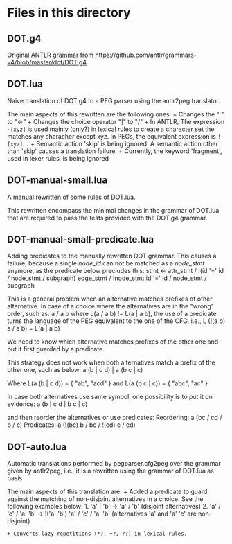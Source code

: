 # Files in this directory
	
## DOT.g4

Original ANTLR grammar from <https://github.com/antlr/grammars-v4/blob/master/dot/DOT.g4>

## DOT.lua

Naive translation of DOT.g4 to a PEG parser using the antlr2peg translator.

The main aspects of this rewritten are the following ones:
    + Changes the ":" to "<-"
    + Changes the choice operator "|" to "/"
    + In ANTLR, The expression `~[xyz]` is used mainly (only?) in lexical rules to
    create a character set the matches any characher except xyz. In PEGs, the
    equivalent expression is `![xyz] .`
	+ Semantic action 'skip' is being ignored. A semantic action other than 'skip'
	causes a translation failure.
	+ Currently, the keyword 'fragment', used in lexer rules, is being ignored
    
## DOT-manual-small.lua

A manual rewritten of some rules of DOT.lua.

This rewritten encompass the minimal changes in the grammar of DOT.lua that
are required to pass the tests provided with the DOT.g4 grammar.

## DOT-manual-small-predicate.lua

Adding predicates to the manually rewritten DOT grammar.
This causes a failure, because a single *node_id* can not be matched
as a *node_stmt* anymore, as the predicate below precludes this:
stmt            <-  attr_stmt  /  !(id '=' id  /  node_stmt  /  subgraph) edge_stmt  /  !node_stmt id '=' id  /  node_stmt  /  subgraph

This is a general problem when an alternative matches prefixes of other alternative.
In case of a choice where the alternatives are in the "wrong" order, such as:
a / a b
where L(a / a b) != L(a | a b),
the use of a predicate turns the language of
the PEG equivalent to the one of the CFG, i.e.,
L (!(a b) a / a b) = L(a | a b)

We need to know which alternative matches prefixes of the other one
and put it first guarded by a predicate.

This strategy does not work when both alternatives match
a prefix of the other one, such as below:
a (b | c d) | a (b c | c)

Where L(a (b | c d)) = { "ab", "acd" } and
      L(a (b c | c)) = { "abc", "ac" }

In case both alternatives use same symbol, one possibility is to put it
on evidence:
a (b | c d | b c | c)

and then reorder the alternatives or use predicates:
Reordering: a (bc / cd / b / c)
Predicates: a (!(bc) b / bc / !(cd) c / cd)


 
## DOT-auto.lua

Automatic translations performed by pegparser.cfg2peg over
the grammar given by antlr2peg, i.e., it is a rewritten using the grammar
of DOT.lua as basis

The main aspects of this translation are:
    + Added a predicate to guard against the matching of non-disjoint alternatives
    in a choice. See the following examples below:
       1. 'a' | 'b'  ->  'a' / 'b' (disjoint alternatives)
       2. 'a' / 'c' / 'a' 'b'  ->  !('a' 'b') 'a' / 'c' / 'a' 'b' (alternatives 'a' and 'a' 'c' are non-disjoint)

    + Converts lazy repetitions (*?, +?, ??) in lexical rules.
